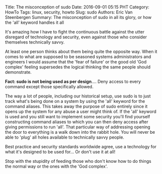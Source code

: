 Title: The misconception of sudo
Date: 2016-09-01 05:15 PHT
Category: HowTo
Tags: linux, security, howto
Slug: sudo
Authors: Eric Van Steenbergen
Summary: The misconception of sudo in all its glory, or how the 'all' keyword handles it all

It's amazing how I have to fight the continuous battle against the utter disregard of 
technology and security, even against those who consider themselves technically savvy.

At least one person thinks about them being quite the opposite way. When it comes
to what are supposed to be seasoned systems administrators and engineers I would
assume that the 'fear of failure' or the good old 'God complex' feeling supersedes
the logical thinking the same people should demonstrate.

**Fact: sudo is not being used as per design**.... Deny access to every command except those
specifically allowed. 

The way a lot of people, including our historical setup, use sudo is to just track what's
being done on a system by using the 'all' keyword for the command aliases. This takes away 
the purpose of sudo entirely since it opens up the system for any abuse a user might think 
of. 
If the 'all' keyword is used and you still want to implement some security you'll find
yourself constructing command aliases to which you can then deny access after giving 
permissions to run 'all'. 
That particular way of addressing opening the door to everything is a walk down into
the rabbit hole. You will never be able to 'plug' all holes available to technically
savvy people. 

Best practice and security standards worldwide agree, use a technology for what it's 
designed to be used for... Or don't use it at all!

Stop with the stupidity of feeding those who don't know how to do things the normal way
or the ones with the 'God complex'. 
